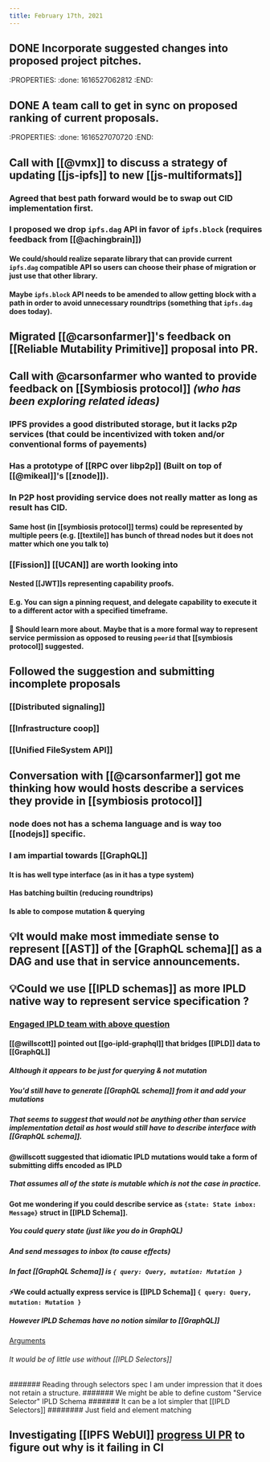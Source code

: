 ```yaml
---
title: February 17th, 2021
---
```



## DONE Incorporate suggested changes into proposed project pitches.
:PROPERTIES:
:done: 1616527062812
:END:
## DONE A team call to get in sync on proposed ranking of current proposals.
:PROPERTIES:
:done: 1616527070720
:END:
## Call with [[@vmx]] to discuss a strategy of updating [[js-ipfs]] to new [[js-multiformats]]
### Agreed that best path forward would be to swap out CID implementation first.
### I proposed we drop `ipfs.dag` API in favor of `ipfs.block` (requires feedback from [[@achingbrain]])
#### We could/should realize separate library that can provide current `ipfs.dag` compatible API so users can choose their phase of migration or just use that other library.
#### Maybe `ipfs.block` API needs to be amended to allow getting block with a path in order to avoid unnecessary roundtrips (something that `ipfs.dag` does today).
## Migrated [[@carsonfarmer]]'s feedback on [[Reliable Mutability Primitive]] proposal into PR.
## Call with @carsonfarmer who wanted to provide feedback on [[Symbiosis protocol]] _(who has been exploring related ideas)_
### IPFS provides a good distributed storage, but it lacks p2p services (that could be incentivized with token and/or conventional forms of payements)
### Has a prototype of [[RPC over libp2p]] (Built on top of [[@mikeal]]'s [[znode]]).
### In P2P host providing service does not really matter as long as result has CID.
#### Same host (in [[symbiosis protocol]] terms) could be represented by multiple peers (e.g. [[textile]] has bunch of thread nodes but it does not matter which one you talk to)
### [[Fission]] [[UCAN]] are worth looking into
#### Nested [[JWT]]s representing capability proofs.
#### E.g. You can sign a pinning request, and delegate capability to execute it to a different actor with a specified timeframe.
#### 💭 Should learn more about. Maybe that is a more formal way to represent service permission as opposed to reusing `peerid` that  [[symbiosis protocol]] suggested.

## Followed the suggestion and submitting incomplete proposals

### [[Distributed signaling]]
### [[Infrastructure coop]]
### [[Unified FileSystem API]]

## Conversation with [[@carsonfarmer]] got me thinking how would hosts describe a services they provide in [[symbiosis protocol]]

### node does not has a schema language and is way too [[nodejs]] specific.
### I am impartial towards [[GraphQL]]
#### It is has well type interface (as in it has a type system)
#### Has batching builtin (reducing roundtrips)
#### Is able to compose mutation & querying

## 💡It would make most immediate sense to represent [[AST]] of the [GraphQL schema][] as a DAG and use that in service announcements.
## 💡Could we use [[IPLD schemas]] as more IPLD native way to represent service specification ?

### [Engaged IPLD team with above question](https://protocollabs.slack.com/archives/CGVA4K02Y/p1613603914427900)
#### [[@willscott]] pointed out [[go-ipld-graphql]] that bridges [[IPLD]] data to [[GraphQL]]
##### Although it appears to be just for querying & not mutation
##### You'd still have to generate [[GraphQL schema]] from it and add your mutations
##### That seems to suggest that would not be anything other than service implementation detail as host would still have to describe interface with [[GraphQL schema]].
#### @willscott suggested that idiomatic IPLD mutations would take a form of submitting diffs encoded as IPLD
##### That assumes all of the state is mutable which is not the case in practice.
#### Got me wondering if you could describe service as `{state: State inbox: Message}` struct in [[IPLD Schema]]. 
##### You could query state (just like you do in GraphQL)
##### And send messages to inbox (to cause effects)
##### In fact [[GraphQL Schema]] is `{ query: Query, mutation: Mutation }` 
#### ⚡️We could actually express service is [[IPLD Schema]] `{ query: Query, mutation: Mutation }`
##### However IPLD Schemas have no notion similar to [[GraphQL]] 
 [Arguments](https://graphql.org/learn/queries/#arguments)
###### It would be of little use without [[IPLD Selectors]]
####### Reading through selectors spec I am under impression that it does not retain a structure.
####### We might be able to define custom "Service Selector" IPLD Schema
####### It can be a lot simpler that [[IPLD Selectors]]
######## Just field and element matching
## Investigating [[IPFS WebUI]] [progress UI PR](https://github.com/ipfs-shipyard/ipfs-webui/pull/1655) to figure out why is it failing in CI
